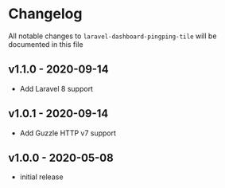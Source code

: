 # Changelog

All notable changes to `laravel-dashboard-pingping-tile` will be documented in this file

## v1.1.0 - 2020-09-14

-   Add Laravel 8 support

## v1.0.1 - 2020-09-14

-   Add Guzzle HTTP v7 support

## v1.0.0 - 2020-05-08

-   initial release
